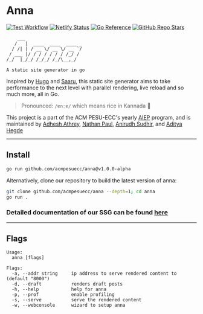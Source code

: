 # Anna

[![Test Workflow](https://github.com/acmpesuecc/anna/actions/workflows/tests.yml/badge.svg)](https://github.com/acmpesuecc/anna/actions/workflows/tests.yml)
[![Netlify Status](https://api.netlify.com/api/v1/badges/09b8bdf3-5931-4295-9fe7-d463d5d06a3f/deploy-status)](https://app.netlify.com/sites/anna-docs/deploys)
[![Go Reference](https://pkg.go.dev/badge/github.com/acmpesuecc/anna.svg)](https://pkg.go.dev/github.com/acmpesuecc/anna)
[![GitHub Repo Stars](https://img.shields.io/github/stars/acmpesuecc/Anna?style=flat-square&label=Stars&color=lightgreen&logo=github)](https://github.com/acmpesuecc/Anna)

```text
    ___
   /   |  ____  ____  ____ _
  / /| | / __ \/ __ \/ __ `/
 / ___ |/ / / / / / / /_/ /
/_/  |_/_/ /_/_/ /_/\__,_/

A static site generator in go
```

Inspired by [Hugo](https://gohugo.io) and [Saaru](https://github.com/anirudhRowjee/saaru), this static site generator aims to take performance to the next level with parallel rendering, live reload and so much more, all in Go.

> Pronounced: `/ɐnːɐ/` which means rice in Kannada 🍚

This project is a part of the ACM PESU-ECC's yearly [AIEP](https://acmpesuecc.github.io/aiep) program, and is maintained by [Adhesh Athrey](https://github.com/DedLad), [Nathan Paul](https://github.com/polarhive), [Anirudh Sudhir](https://github.com/anirudhsudhir), and [Aditya Hegde](https://github.com/bwaklog)

---
## Install

```sh
go run github.com/acmpesuecc/anna@v1.0.0-alpha
```

Alternatively, clone our repository to build the latest version of anna:

```sh
git clone github.com/acmpesuecc/anna --depth=1; cd anna
go run .
```

### Detailed documentation of our SSG can be found [here](https://anna-docs.netlify.app/)

---
## Flags

```text
Usage:
  anna [flags]

Flags:
  -a, --addr string     ip address to serve rendered content to (default "8000")
  -d, --draft           renders draft posts
  -h, --help            help for anna
  -p, --prof            enable profiling
  -s, --serve           serve the rendered content
  -w, --webconsole      wizard to setup anna
```
